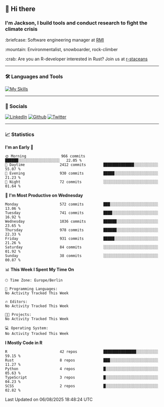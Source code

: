 ## :wave: Hi there
### I'm Jackson, I build tools and conduct research to fight the climate crisis
<p> :briefcase: Software engineering manager at <a href="https://rmi.org/" alt="RMI">RMI</a></p>
<p> :mountain: Environmentalist, snowboarder, rock-climber</p>
<p> :crab: Are you an R-developer interested in Rust? Join us at <a href="https://github.com/r-staceans" alt="r-staceans">r-staceans</a></p>

---

### :hammer_and_wrench: Languages and Tools

[![My Skills](https://skillicons.dev/icons?i=r,python,rust,docker,svelte,js,neovim,azure,postgresql,kubernetes,html,css&perline=6&theme=dark)](https://skillicons.dev)

---

### :iphone: Socials

[![LinkedIn](https://skillicons.dev/icons?i=linkedin&theme=dark)](https://www.linkedin.com/in/jackson-hoffart/) 
[![Github](https://skillicons.dev/icons?i=github&theme=dark)](https://github.com/jdhoffa) 
[![Twitter](https://skillicons.dev/icons?i=twitter&theme=dark)](https://twitter.com/jdhoffart) 

---

### :chart_with_upwards_trend: Statistics

 
<!--START_SECTION:waka-->
**I'm an Early 🐤** 

```text
🌞 Morning                966 commits         ██████░░░░░░░░░░░░░░░░░░░   22.05 % 
🌆 Daytime                2412 commits        ██████████████░░░░░░░░░░░   55.07 % 
🌃 Evening                930 commits         █████░░░░░░░░░░░░░░░░░░░░   21.23 % 
🌙 Night                  72 commits          ░░░░░░░░░░░░░░░░░░░░░░░░░   01.64 % 
```
📅 **I'm Most Productive on Wednesday** 

```text
Monday                   572 commits         ███░░░░░░░░░░░░░░░░░░░░░░   13.06 % 
Tuesday                  741 commits         ████░░░░░░░░░░░░░░░░░░░░░   16.92 % 
Wednesday                1036 commits        ██████░░░░░░░░░░░░░░░░░░░   23.65 % 
Thursday                 978 commits         ██████░░░░░░░░░░░░░░░░░░░   22.33 % 
Friday                   931 commits         █████░░░░░░░░░░░░░░░░░░░░   21.26 % 
Saturday                 84 commits          ░░░░░░░░░░░░░░░░░░░░░░░░░   01.92 % 
Sunday                   38 commits          ░░░░░░░░░░░░░░░░░░░░░░░░░   00.87 % 
```


📊 **This Week I Spent My Time On** 

```text
🕑︎ Time Zone: Europe/Berlin

💬 Programming Languages: 
No Activity Tracked This Week

🔥 Editors: 
No Activity Tracked This Week

🐱‍💻 Projects: 
No Activity Tracked This Week

💻 Operating System: 
No Activity Tracked This Week
```

**I Mostly Code in R** 

```text
R                        42 repos            ███████████████░░░░░░░░░░   59.15 % 
Rust                     8 repos             ███░░░░░░░░░░░░░░░░░░░░░░   11.27 % 
Python                   4 repos             █░░░░░░░░░░░░░░░░░░░░░░░░   05.63 % 
TypeScript               3 repos             █░░░░░░░░░░░░░░░░░░░░░░░░   04.23 % 
SCSS                     2 repos             █░░░░░░░░░░░░░░░░░░░░░░░░   02.82 % 
```




 Last Updated on 06/08/2025 18:48:24 UTC
<!--END_SECTION:waka-->
